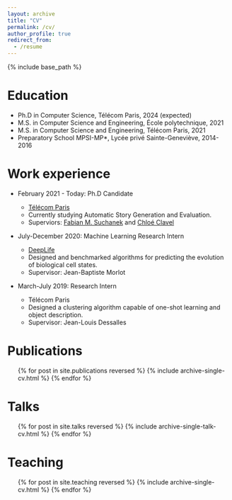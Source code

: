 ```yaml
---
layout: archive
title: "CV"
permalink: /cv/
author_profile: true
redirect_from:
  - /resume
---
```


{% include base_path %}

Education
======
* Ph.D in Computer Science, Télécom Paris, 2024 (expected)
* M.S. in Computer Science and Engineering, École polytechnique, 2021
* M.S. in Computer Science and Engineering, Télécom Paris, 2021
* Preparatory School MPSI-MP*, Lycée privé Sainte-Geneviève, 2014-2016

Work experience
======
* February 2021 - Today: Ph.D Candidate
  * [Télécom Paris](https://www.telecom-paris.fr/en/home)
  * Currently studying Automatic Story Generation and Evaluation.
  * Superviors: [Fabian M. Suchanek](https://www.suchanek.name/) and [Chloé Clavel](https://clavel.wp.imt.fr/)

* July-December 2020: Machine Learning Research Intern
  * [DeepLife](https://www.deeplife.co/)
  * Designed and benchmarked algorithms for predicting the evolution of biological cell states.
  * Supervisor: Jean-Baptiste Morlot

* March-July 2019: Research Intern
  * Télécom Paris
  * Designed a clustering algorithm capable of one-shot learning and object description.
  * Supervisor: Jean-Louis Dessalles

Publications
======
  <ul>{% for post in site.publications reversed %}
    {% include archive-single-cv.html %}
  {% endfor %}</ul>
  
Talks
======
  <ul>{% for post in site.talks reversed %}
    {% include archive-single-talk-cv.html  %}
  {% endfor %}</ul>
  
Teaching
======
  <ul>{% for post in site.teaching reversed %}
    {% include archive-single-cv.html %}
  {% endfor %}</ul>
